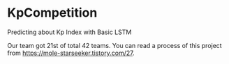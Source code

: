 # KpCompetition
Predicting about Kp Index with Basic LSTM

Our team got 21st of total 42 teams.
You can read a process of this project from https://mole-starseeker.tistory.com/27.
